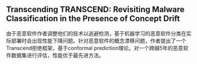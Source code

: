 ##  Transcending TRANSCEND: Revisiting Malware Classification in the Presence of Concept Drift

由于恶意软件作者调整他们的技术以逃避检测，基于机器学习的恶意软件分类在实际部署时会出现性能下降问题。针对恶意软件的概念漂移问题，作者提出了一个Transcend拒绝框架，基于conformal prediction理论。对一个跨越5年的恶意软件数据集进行评估，性能优于最先进方法。

